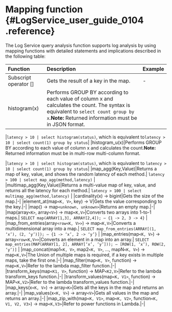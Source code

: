 # Mapping function {#LogService_user_guide_0104 .reference}

The Log Service query analysis function supports log analysis by using mapping functions with detailed statements and implications described in the following table:

|Function|Description|Example|
|:-------|:----------|:------|
|Subscript operator \[\]|Gets the result of a key in the map.|-|
|histogram\(x\)|Performs GROUP BY according to each value of column x and calculates the count. The syntax is equivalent to `select count group by x`.**Note:** Returned information must be in JSON format.

|`latency > 10 | select histogram(status)`, which is equivalent to`latency > 10 | select count(1) group by status`|
|histogram\_u\(x\)|Performs GROUP BY according to each value of column x and calculates the count.**Note:** Returned information must be in multi-row multi-column format.

|`latency > 10 | select histogram(status)`, which is equivalent to `latency > 10 | select count(1) group by status`|
|map\_agg\(Key,Value\)|Returns a map of key, value, and shows the random latency of each method.| `latency > 100 | select map_agg(method,latency)` |
|multimap\_agg\(Key,Value\)|Returns a multi-value map of key, value, and returns all the latency for each method.| `latency > 100 | select multimap_agg(method,latency)` |
|cardinality\(x\) → bigint|Gets the size of the map.|-|
|element\_at\(map`<K, V>`, key\) → V|Gets the value corresponding to the key.|-|
|map\(\) → map`<unknown, unknown>`|Returns an empty map.|-|
|map\(array`<K>`, array`<V>`\) → map`<K,V>`|Converts two arrays into 1-to-1 maps.| `SELECT map(ARRAY[1,3], ARRAY[2,4]); — {1 -> 2, 3 -> 4}` |
|map\_from\_entries\(array`<row<K, V>>`\) → map`<K,V>`|Converts a multidimensional array into a map.| `SELECT map_from_entries(ARRAY[(1, ‘x’), (2, ‘y’)]); — {1 -> ‘x’, 2 -> ‘y’}` |
|map\_entries\(map`<K, V>`\) → array`<row<K,V>>`|Converts an element in a map into an array.| `SELECT map_entries(MAP(ARRAY[1, 2], ARRAY[‘x’, ‘y’])); — [ROW(1, ‘x’), ROW(2, ‘y’)]` |
|map\_concat\(map1`<K, V>`, map2`<K, V>`, …, mapN`<K, V>`\) → map`<K,V>`|The Union of multiple maps is required, if a key exists in multiple maps, take the first one.|-|
|map\_filter\(map`<K, V>`, function\) → map`<K,V>`|Refer to the lambda map\_filter function.|-|
|transform\_keys\(map`<K1, V>`, function\) → MAP`<K2,V>`|Refer to the lambda transform\_keys function.|-|
|transform\_values\(map`<K, V1>`, function\) → MAP`<K,V2>`|Refer to the lambda transform\_values function.|-|
|map\_keys\(x`<K, V>`\) → array`<K>`|Gets all the keys in the map and returns an array.|-|
|map\_values\(x`<K, V>`\) → array`<V>`|Gets all values in the map and returns an array.|-|
|map\_zip\_with\(map`<K, V1>`, map`<K, V2>`, function`<K, V1, V2, V3>`\) → map`<K,V3>`|Refer to power functions in Lambda.|-|

